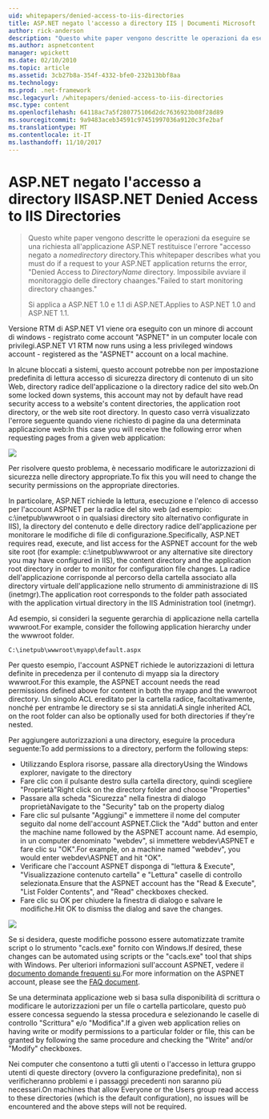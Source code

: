 ```yaml
---
uid: whitepapers/denied-access-to-iis-directories
title: ASP.NET negato l'accesso a directory IIS | Documenti Microsoft
author: rick-anderson
description: "Questo white paper vengono descritte le operazioni da eseguire se una richiesta all'applicazione ASP.NET restituisce l'errore \"accesso negato alla directory nomedirectory. Non è riuscito a s..."
ms.author: aspnetcontent
manager: wpickett
ms.date: 02/10/2010
ms.topic: article
ms.assetid: 3cb27b8a-354f-4332-bfe0-232b13bbf8aa
ms.technology: 
ms.prod: .net-framework
msc.legacyurl: /whitepapers/denied-access-to-iis-directories
msc.type: content
ms.openlocfilehash: 64118ac7a5f280775106d2dc7636923b08f28d89
ms.sourcegitcommit: 9a9483aceb34591c97451997036a9120c3fe2baf
ms.translationtype: MT
ms.contentlocale: it-IT
ms.lasthandoff: 11/10/2017
---
```

<a name="aspnet-denied-access-to-iis-directories"></a><span data-ttu-id="29f93-104">ASP.NET negato l'accesso a directory IIS</span><span class="sxs-lookup"><span data-stu-id="29f93-104">ASP.NET Denied Access to IIS Directories</span></span>
====================
> <span data-ttu-id="29f93-105">Questo white paper vengono descritte le operazioni da eseguire se una richiesta all'applicazione ASP.NET restituisce l'errore "accesso negato a *nomedirectory* directory.</span><span class="sxs-lookup"><span data-stu-id="29f93-105">This whitepaper describes what you must do if a request to your ASP.NET application returns the error, "Denied Access to *DirectoryName* directory.</span></span> <span data-ttu-id="29f93-106">Impossibile avviare il monitoraggio delle directory chaanges."</span><span class="sxs-lookup"><span data-stu-id="29f93-106">Failed to start monitoring directory chaanges."</span></span>
> 
> <span data-ttu-id="29f93-107">Si applica a ASP.NET 1.0 e 1.1 di ASP.NET.</span><span class="sxs-lookup"><span data-stu-id="29f93-107">Applies to ASP.NET 1.0 and ASP.NET 1.1.</span></span>


<span data-ttu-id="29f93-108">Versione RTM di ASP.NET V1 viene ora eseguito con un minore di account di windows - registrato come account "ASPNET" in un computer locale con privilegi.</span><span class="sxs-lookup"><span data-stu-id="29f93-108">ASP.NET V1 RTM now runs using a less privileged windows account - registered as the "ASPNET" account on a local machine.</span></span>

<span data-ttu-id="29f93-109">In alcune bloccati a sistemi, questo account potrebbe non per impostazione predefinita di lettura accesso di sicurezza directory di contenuto di un sito Web, directory radice dell'applicazione o la directory radice del sito web.</span><span class="sxs-lookup"><span data-stu-id="29f93-109">On some locked down systems, this account may not by default have read security access to a website's content directories, the application root directory, or the web site root directory.</span></span> <span data-ttu-id="29f93-110">In questo caso verrà visualizzato l'errore seguente quando viene richiesto di pagine da una determinata applicazione web:</span><span class="sxs-lookup"><span data-stu-id="29f93-110">In this case you will receive the following error when requesting pages from a given web application:</span></span>

![](denied-access-to-iis-directories/_static/image1.jpg)

<span data-ttu-id="29f93-111">Per risolvere questo problema, è necessario modificare le autorizzazioni di sicurezza nelle directory appropriate.</span><span class="sxs-lookup"><span data-stu-id="29f93-111">To fix this you will need to change the security permissions on the appropriate directories.</span></span>

<span data-ttu-id="29f93-112">In particolare, ASP.NET richiede la lettura, esecuzione e l'elenco di accesso per l'account ASPNET per la radice del sito web (ad esempio: c:\inetpub\wwwroot o in qualsiasi directory sito alternativo configurate in IIS), la directory del contenuto e delle directory radice dell'applicazione per monitorare le modifiche di file di configurazione.</span><span class="sxs-lookup"><span data-stu-id="29f93-112">Specifically, ASP.NET requires read, execute, and list access for the ASPNET account for the web site root (for example: c:\inetpub\wwwroot or any alternative site directory you may have configured in IIS), the content directory and the application root directory in order to monitor for configuration file changes.</span></span> <span data-ttu-id="29f93-113">La radice dell'applicazione corrisponde al percorso della cartella associato alla directory virtuale dell'applicazione nello strumento di amministrazione di IIS (inetmgr).</span><span class="sxs-lookup"><span data-stu-id="29f93-113">The application root corresponds to the folder path associated with the application virtual directory in the IIS Administration tool (inetmgr).</span></span>

<span data-ttu-id="29f93-114">Ad esempio, si consideri la seguente gerarchia di applicazione nella cartella wwwroot.</span><span class="sxs-lookup"><span data-stu-id="29f93-114">For example, consider the following application hierarchy under the wwwroot folder.</span></span>

`C:\inetpub\wwwroot\myapp\default.aspx`

<span data-ttu-id="29f93-115">Per questo esempio, l'account ASPNET richiede le autorizzazioni di lettura definite in precedenza per il contenuto di myapp sia la directory wwwroot.</span><span class="sxs-lookup"><span data-stu-id="29f93-115">For this example, the ASPNET account needs the read permissions defined above for content in both the myapp and the wwwroot directory.</span></span> <span data-ttu-id="29f93-116">Un singolo ACL ereditato per la cartella radice, facoltativamente, nonché per entrambe le directory se si sta annidati.</span><span class="sxs-lookup"><span data-stu-id="29f93-116">A single inherited ACL on the root folder can also be optionally used for both directories if they're nested.</span></span>

<span data-ttu-id="29f93-117">Per aggiungere autorizzazioni a una directory, eseguire la procedura seguente:</span><span class="sxs-lookup"><span data-stu-id="29f93-117">To add permissions to a directory, perform the following steps:</span></span>

- <span data-ttu-id="29f93-118">Utilizzando Esplora risorse, passare alla directory</span><span class="sxs-lookup"><span data-stu-id="29f93-118">Using the Windows explorer, navigate to the directory</span></span>
- <span data-ttu-id="29f93-119">Fare clic con il pulsante destro sulla cartella directory, quindi scegliere "Proprietà"</span><span class="sxs-lookup"><span data-stu-id="29f93-119">Right click on the directory folder and choose "Properties"</span></span>
- <span data-ttu-id="29f93-120">Passare alla scheda "Sicurezza" nella finestra di dialogo proprietà</span><span class="sxs-lookup"><span data-stu-id="29f93-120">Navigate to the "Security" tab on the property dialog</span></span>
- <span data-ttu-id="29f93-121">Fare clic sul pulsante "Aggiungi" e immettere il nome del computer seguito dal nome dell'account ASPNET.</span><span class="sxs-lookup"><span data-stu-id="29f93-121">Click the "Add" button and enter the machine name followed by the ASPNET account name.</span></span> <span data-ttu-id="29f93-122">Ad esempio, in un computer denominato "webdev", si immettere webdev\ASPNET e fare clic su "OK".</span><span class="sxs-lookup"><span data-stu-id="29f93-122">For example, on a machine named "webdev", you would enter webdev\ASPNET and hit "OK".</span></span>
- <span data-ttu-id="29f93-123">Verificare che l'account ASPNET disponga di "lettura &amp; Execute", "Visualizzazione contenuto cartella" e "Lettura" caselle di controllo selezionata.</span><span class="sxs-lookup"><span data-stu-id="29f93-123">Ensure that the ASPNET account has the "Read &amp; Execute", "List Folder Contents", and "Read" checkboxes checked.</span></span>
- <span data-ttu-id="29f93-124">Fare clic su OK per chiudere la finestra di dialogo e salvare le modifiche.</span><span class="sxs-lookup"><span data-stu-id="29f93-124">Hit OK to dismiss the dialog and save the changes.</span></span>

![](denied-access-to-iis-directories/_static/image2.jpg)

<span data-ttu-id="29f93-125">Se si desidera, queste modifiche possono essere automatizzate tramite script o lo strumento "cacls.exe" fornito con Windows.</span><span class="sxs-lookup"><span data-stu-id="29f93-125">If desired, these changes can be automated using scripts or the "cacls.exe" tool that ships with Windows.</span></span> <span data-ttu-id="29f93-126">Per ulteriori informazioni sull'account ASPNET, vedere il [documento domande frequenti su](https://go.microsoft.com/fwlink/?LinkId=5828).</span><span class="sxs-lookup"><span data-stu-id="29f93-126">For more information on the ASPNET account, please see the [FAQ document](https://go.microsoft.com/fwlink/?LinkId=5828).</span></span>

<span data-ttu-id="29f93-127">Se una determinata applicazione web si basa sulla disponibilità di scrittura o modificare le autorizzazioni per un file o cartella particolare, questo può essere concessa seguendo la stessa procedura e selezionando le caselle di controllo "Scrittura" e/o "Modifica".</span><span class="sxs-lookup"><span data-stu-id="29f93-127">If a given web application relies on having write or modify permissions to a particular folder or file, this can be granted by following the same procedure and checking the "Write" and/or "Modify" checkboxes.</span></span>

<span data-ttu-id="29f93-128">Nei computer che consentono a tutti gli utenti o l'accesso in lettura gruppo utenti di queste directory (ovvero la configurazione predefinita), non si verificheranno problemi e i passaggi precedenti non saranno più necessari.</span><span class="sxs-lookup"><span data-stu-id="29f93-128">On machines that allow Everyone or the Users group read access to these directories (which is the default configuration), no issues will be encountered and the above steps will not be required.</span></span>
